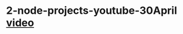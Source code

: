 # 2-node-projects-youtube-30April [video]('https://www.youtube.com/watch?v=H9M02of22z4&list=PLBoNdXFJV-Vzypi2ehf-0ddZoEm5DNgiv')
